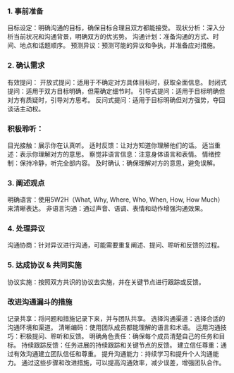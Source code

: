 ### 1. 事前准备
目标设定：明确沟通的目标，确保目标合理且双方都能接受。
现状分析：深入分析当前状况和沟通背景，明确双方的优劣势。
沟通计划：准备沟通的方式、时间、地点和话题顺序。
预测异议：预测可能的异议和争执，并准备应对措施。
### 2. 确认需求
有效提问：
开放式提问：适用于不确定对方具体目标时，获取全面信息。
封闭式提问：适用于双方目标明确，但需确定细节时。
引导式提问：适用于目标明确但对方有质疑时，引导对方思考。
反问式提问：适用于目标明确但对方强势，夺回谈话主动权。
### 积极聆听：
目光接触：展示你在认真听。
适时反馈：让对方知道你理解他们的话。
适当重述：表示你理解对方的意思。
察觉非语言信息：注意身体语言和表情。
情绪控制：保持冷静，听完全部内容。
及时确认：确保理解对方的意思，避免误解。
### 3. 阐述观点
明确语言：使用5W2H（What, Why, Where, Who, When, How, How Much）来清晰表达。
非语言沟通：通过声音、语调、表情和动作增强沟通效果。
### 4. 处理异议
沟通协商：针对异议进行沟通，可能需要重复阐述、提问、聆听和反馈的过程。
### 5. 达成协议 & 共同实施
协议实施：按照双方共识的协议去实施，并在关键节点进行跟踪或反馈。
### 改进沟通漏斗的措施
记录共享：将问题和措施记录下来，并与团队共享。
选择沟通渠道：选择合适的沟通环境和渠道。
清晰编码：使用团队成员都能理解的语言和术语。
运用沟通技巧：积极提问、聆听和反馈。
明确角色责任：确保每个成员清楚自己的任务和目标。
持续跟踪反馈：任务进展的持续跟踪和关键节点的反馈。
建立信任尊重：通过有效沟通建立团队信任和尊重。
提升沟通能力：持续学习和提升个人沟通能力。
通过这些步骤和改进措施，可以提高沟通效率，减少误差，增强团队合作。